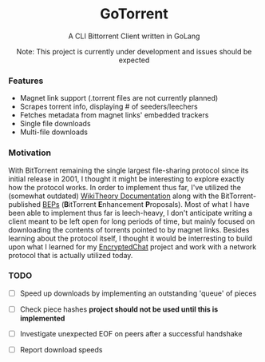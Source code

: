 <div align="center">
	<h1>GoTorrent</h1>
	<p>A CLI Bittorrent Client written in GoLang</p>
	<p>Note: This project is currently under development and issues should be expected</p>
</div>

### Features
 - Magnet link support (.torrent files are not currently planned)
 - Scrapes torrent info, displaying # of seeders/leechers
 - Fetches metadata from magnet links' embedded trackers
 - Single file downloads
 - Multi-file downloads

### Motivation
With BitTorrent remaining the single largest file-sharing protocol since its initial release in 2001, I thought it might be interesting to explore exactly how the protocol works. In order to implement thus far, I've utilized the (somewhat outdated) [WikiTheory Documentation](https://wiki.theory.org/BitTorrentSpecification) along with the BitTorrent-published [BEPs](http://www.bittorrent.org/beps/bep_0000.html) (**B**itTorrent **E**nhancement **P**roposals). Most of what I have been able to implement thus far is leech-heavy, I don't anticipate writing a client meant to be left open for long periods of time, but mainly focused on downloading the contents of torrents pointed to by magnet links. Besides learning about the protocol itself, I thought it would be interresting to build upon what I learned for my [EncryptedChat](http://www.github.com/jackwiseman/encryptedchat) project and work with a network protocol that is actually utilized today.

### TODO
- [ ] Speed up downloads by implementing an outstanding 'queue' of pieces
- [ ] Check piece hashes **project should not be used until this is implemented**
- [ ] Investigate unexpected EOF on peers after a successful handshake
- [ ] Report download speeds

